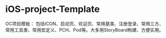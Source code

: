 # iOS-project-Template
OC项目模板：
包括ICON、启动页、欢迎页、常用基类、注册登录、常用三方、常用工具类、常用宏定义、PCH、Pod等。大多用StoryBoard构建、方便实用。
